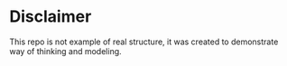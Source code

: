 Disclaimer
===

This repo is not example of real structure, it was created to demonstrate way of thinking and modeling.